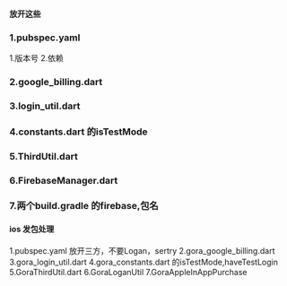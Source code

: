 #### 放开这些

### 1.pubspec.yaml
1.版本号
2.依赖

### 2.google_billing.dart
### 3.login_util.dart
### 4.constants.dart 的isTestMode
### 5.ThirdUtil.dart
### 6.FirebaseManager.dart

### 7.两个build.gradle 的firebase,包名




#### ios 发包处理
1.pubspec.yaml
放开三方，不要Logan，sertry
2.gora_google_billing.dart
3.gora_login_util.dart
4.gora_constants.dart 的isTestMode,haveTestLogin
5.GoraThirdUtil.dart
6.GoraLoganUtil
7.GoraAppleInAppPurchase